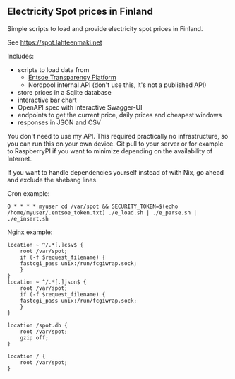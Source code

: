 Electricity Spot prices in Finland
----------------------------

Simple scripts to load and provide electricity spot prices in Finland.

See https://spot.lahteenmaki.net

Includes:
- scripts to load data from
    - [Entsoe Transparency Platform](https://transparency.entsoe.eu/content/static_content/Static%20content/web%20api/Guide.html)
    - Nordpool internal API (don't use this, it's not a published API)
- store prices in a Sqlite database
- interactive bar chart
- OpenAPI spec with interactive Swagger-UI
- endpoints to get the current price, daily prices and cheapest windows
- responses in JSON and CSV

You don't need to use my API. This required practically no infrastructure, so you can run this on your own device.
Git pull to your server or for example to RaspberryPI if you want to minimize depending on the availability of Internet.

If you want to handle dependencies yourself instead of with Nix, go ahead and exclude the shebang lines.

Cron example:
```
0 * * * * myuser cd /var/spot && SECURITY_TOKEN=$(echo /home/myuser/.entsoe_token.txt) ./e_load.sh | ./e_parse.sh | ./e_insert.sh
```

Nginx example:
```
location ~ ^/.*[.]csv$ {
    root /var/spot;
    if (-f $request_filename) {
    fastcgi_pass unix:/run/fcgiwrap.sock;
    }
}
location ~ ^/.*[.]json$ {
    root /var/spot;
    if (-f $request_filename) {
    fastcgi_pass unix:/run/fcgiwrap.sock;
    }
}

location /spot.db {
    root /var/spot;
    gzip off;
}

location / {
    root /var/spot;
}
```
